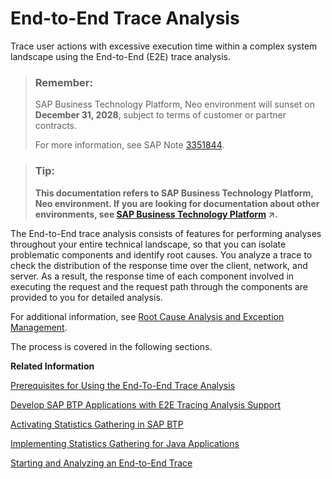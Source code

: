 <!-- loioa1e3101e108a4ca7a2a8c62654534ef8 -->

# End-to-End Trace Analysis

Trace user actions with excessive execution time within a complex system landscape using the End-to-End \(E2E\) trace analysis.

> ### Remember:  
> SAP Business Technology Platform, Neo environment will sunset on **December 31, 2028**, subject to terms of customer or partner contracts.
> 
> For more information, see SAP Note [3351844](https://launchpad.support.sap.com/#/notes/3351844).

> ### Tip:  
> **This documentation refers to SAP Business Technology Platform, Neo environment. If you are looking for documentation about other environments, see [SAP Business Technology Platform](https://help.sap.com/viewer/65de2977205c403bbc107264b8eccf4b/Cloud/en-US/6a2c1ab5a31b4ed9a2ce17a5329e1dd8.html "SAP Business Technology Platform (SAP BTP) is an integrated offering comprised of four technology portfolios: database and data management, application development and integration, analytics, and intelligent technologies. The platform offers users the ability to turn data into business value, compose end-to-end business processes, and build and extend SAP applications quickly.") :arrow_upper_right:.**

The End-to-End trace analysis consists of features for performing analyses throughout your entire technical landscape, so that you can isolate problematic components and identify root causes. You analyze a trace to check the distribution of the response time over the client, network, and server. As a result, the response time of each component involved in executing the request and the request path through the components are provided to you for detailed analysis.

For additional information, see [Root Cause Analysis and Exception Management](https://help.sap.com/viewer/82f6dd44db4e4518aad4dfce00116fcf/7.2.06/en-US/82005e9c-8dd0-4cd4-8144-5c18af6c26e2.html).

The process is covered in the following sections.

**Related Information**  


[Prerequisites for Using the End-To-End Trace Analysis](prerequisites-for-using-the-end-to-end-trace-analysis-8eaaffc.md)

[Develop SAP BTP Applications with E2E Tracing Analysis Support](develop-sap-btp-applications-with-e2e-tracing-analysis-support-8566412.md)

[Activating Statistics Gathering in SAP BTP](activating-statistics-gathering-in-sap-btp-3f61c0f.md)

[Implementing Statistics Gathering for Java Applications](implementing-statistics-gathering-for-java-applications-05a0710.md)

[Starting and Analyzing an End-to-End Trace](starting-and-analyzing-an-end-to-end-trace-2ebf43b.md)

